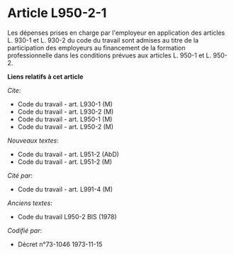# Article L950-2-1

Les dépenses prises en charge par l'employeur en application des articles L. 930-1 et L. 930-2 du code du travail sont
admises au titre de la participation des employeurs au financement de la formation professionnelle dans les conditions
prévues aux articles L. 950-1 et L. 950-2.

**Liens relatifs à cet article**

_Cite_:

  - Code du travail - art. L930-1 (M)
  - Code du travail - art. L930-2 (M)
  - Code du travail - art. L950-1 (M)
  - Code du travail - art. L950-2 (M)

_Nouveaux textes_:

  - Code du travail - art. L951-2 (AbD)
  - Code du travail - art. L951-2 (M)

_Cité par_:

  - Code du travail - art. L991-4 (M)

_Anciens textes_:

  - Code du travail L950-2 BIS (1978)

_Codifié par_:

  - Décret n°73-1046 1973-11-15
